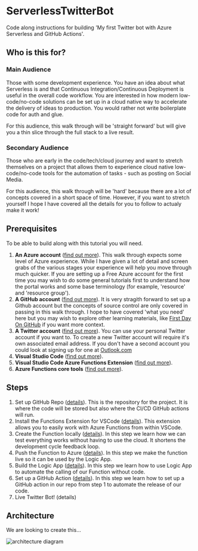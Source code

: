 # ServerlessTwitterBot
Code along instructions for building 'My first Twitter bot with Azure Serverless and GitHub Actions'.

## Who is this for?

### Main Audience 
Those with some development experience. You have an idea about what Serverless is and that Continuous Integration/Continuous Deployment is useful in the overall code workflow. You are interested in how modern low-code/no-code solutions can be set up in a cloud native way to accelerate the delivery of ideas to production. You would rather not write boilerplate code for auth and glue.

For this audience, this walk through will be 'straight forward' but will give you a thin slice through the full stack to a live result.

### Secondary Audience
Those who are early in the code/tech/cloud journey and want to stretch themselves on a project that allows them to experience cloud native low-code/no-code tools for the automation of tasks - such as posting on Social Media.

For this audience, this walk through will be 'hard' because there are a lot of concepts covered in a short space of time. However, if you want to stretch yourself I hope I have covered all the details for you to follow to actualy make it work!

## Prerequisites

To be able to build along with this tutorial you will need.

1. **An Azure account** ([find out more](https://azure.microsoft.com/)). This walk through expects some level of Azure experience. While I have given a lot of detail and screen grabs of the various stages your experience will help you move through much quicker. If you are setting up a Free Azure account for the first time you may wish to do some general tutorials first to understand how the portal works and some base terminology (for example, 'resource' and 'resource group').
2. **A GitHub account** ([find out more](https://github.com/)). It is very stragith forward to set up a Github account but the concepts of source control are only covered in passing in this walk through. I hope to have covered 'what you need' here but you may wish to explore other learning materials, like [First Day On GitHub](https://lab.github.com/githubtraining/paths/first-day-on-github) if you want more context.
3. **A Twitter account** ([find out more](https://twitter.com)). You can use your personal Twitter account if you want to. To create a new Twitter account will require it's own associated email address. If you don't have a second account you could look at signing up for one at [Outlook.com](https://outlook.com/)
4. **Visual Studio Code** ([find out more](https://code.visualstudio.com/)).
5. **Visual Studio Code Azure Functions Extension** ([find out more](https://marketplace.visualstudio.com/items?itemName=ms-azuretools.vscode-azurefunctions)).
6. **Azure Functions core tools** ([find out more](https://docs.microsoft.com/en-us/azure/azure-functions/functions-run-local)).

## Steps

1. Set up GitHub Repo ([details](https://github.com/TheRealCodeBeard/ServerlessTwitterBot/blob/master/STEP1.md)). This is the repository for the project. It is where the code will be stored but also where the CI/CD GitHub actions will run. 
2. Install the Functions Extension for VSCode ([details](https://github.com/TheRealCodeBeard/ServerlessTwitterBot/blob/master/STEP2.md)). This extension allows you to easily work with Azure Functions from within VSCode.
3. Create the Function locally ([details](https://github.com/TheRealCodeBeard/ServerlessTwitterBot/blob/master/STEP3.md)). In this step we learn how we can test everything works without having to use the cloud. It shortens the development cycle feedback loop.
4. Push the Function to Azure ([details](https://github.com/TheRealCodeBeard/ServerlessTwitterBot/blob/master/STEP4.md)). In this step we make the function live so it can be used by the Logic App.
5. Build the Logic App ([details](https://github.com/TheRealCodeBeard/ServerlessTwitterBot/blob/master/STEP5.md)). In this step we learn how to use Logic App to automate the calling of our Function without code.
6. Set up a GitHub Action ([details](https://github.com/TheRealCodeBeard/ServerlessTwitterBot/blob/master/STEP6.md)). In this step we learn how to set up a GitHub action in our repo from step 1 to automate the release of our code.
7. Live Twitter Bot! (details)

## Architecture

We are looking to create this...

<img src="https://github.com/TheRealCodeBeard/ServerlessTwitterBot/blob/master/architecture.JPG" alt="architecture diagram">